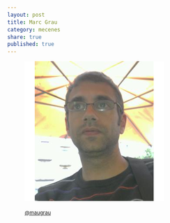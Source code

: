 ```yaml
---
layout: post
title: Marc Grau
category: mecenes
share: true
published: true
---
```


<figure class="text-center">
	<img src="/public/img/marc-grau-mecenes-artinpocket-regular.png" alt="Marc Grau - mecenes d'artipocket/regular" title="Marc Grau - mecenes d'artipocket/regular">
	<figcaption>
		<p><small><i class="fa fa-twitter"></i> <a href="https://twitter.com/maugrau" title="Marc Grau (maugrau) a Twitter">@maugrau</a></small></p>
	</figcaption>
</figure>